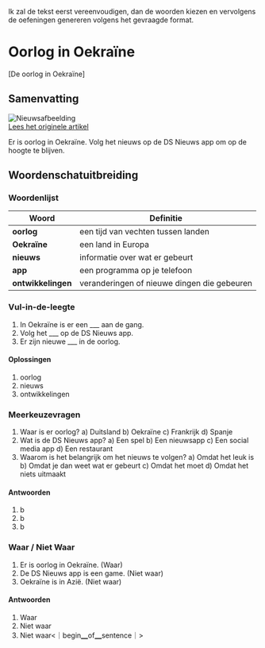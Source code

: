 Ik zal de tekst eerst vereenvoudigen, dan de woorden kiezen en vervolgens de oefeningen genereren volgens het gevraagde format.

# Oorlog in Oekraïne

[De oorlog in Oekraïne]

## Samenvatting

![Nieuwsafbeelding](https://prod-img.standaard.be/public/nieuws/5jy7yv-file82v2a80w303abyctu4c.jpg/alternates/BASE_SIXTEEN_NINE/file82v2a80w303abyctu4c.jpg)   
[Lees het originele artikel](https://www.standaard.be/buitenland/zelensky-hoopt-nog-op-tomahawk-raketten-trump-heeft-niet-nee-gezegd/35173633.html)

Er is oorlog in Oekraïne. Volg het nieuws op de DS Nieuws app om op de hoogte te blijven.

## Woordenschatuitbreiding

### Woordenlijst

| Woord | Definitie |
|-------|-----------|
| **oorlog** | een tijd van vechten tussen landen |
| **Oekraïne** | een land in Europa |
| **nieuws** | informatie over wat er gebeurt |
| **app** | een programma op je telefoon |
| **ontwikkelingen** | veranderingen of nieuwe dingen die gebeuren |

### Vul-in-de-leegte
1. In Oekraïne is er een ___ aan de gang.
2. Volg het ___ op de DS Nieuws app.
3. Er zijn nieuwe ___ in de oorlog.

#### Oplossingen
1. oorlog
2. nieuws
3. ontwikkelingen

### Meerkeuzevragen
1. Waar is er oorlog?
   a) Duitsland
   b) Oekraïne
   c) Frankrijk
   d) Spanje
2. Wat is de DS Nieuws app?
   a) Een spel
   b) Een nieuwsapp
   c) Een social media app
   d) Een restaurant
3. Waarom is het belangrijk om het nieuws te volgen?
   a) Omdat het leuk is
   b) Omdat je dan weet wat er gebeurt
   c) Omdat het moet
   d) Omdat het niets uitmaakt

#### Antwoorden
1. b
2. b
3. b

### Waar / Niet Waar
1. Er is oorlog in Oekraïne. (Waar)
2. De DS Nieuws app is een game. (Niet waar)
3. Oekraïne is in Azië. (Niet waar)

#### Antwoorden
1. Waar
2. Niet waar
3. Niet waar<｜begin▁of▁sentence｜>